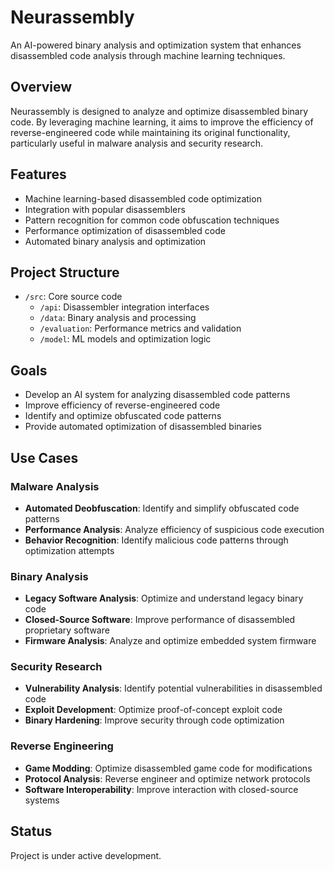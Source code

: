 # Neurassembly

An AI-powered binary analysis and optimization system that enhances disassembled code analysis through machine learning techniques.

## Overview

Neurassembly is designed to analyze and optimize disassembled binary code. By leveraging machine learning, it aims to improve the efficiency of reverse-engineered code while maintaining its original functionality, particularly useful in malware analysis and security research.

## Features

- Machine learning-based disassembled code optimization
- Integration with popular disassemblers
- Pattern recognition for common code obfuscation techniques
- Performance optimization of disassembled code
- Automated binary analysis and optimization

## Project Structure

- `/src`: Core source code
	- `/api`: Disassembler integration interfaces
	- `/data`: Binary analysis and processing
	- `/evaluation`: Performance metrics and validation
	- `/model`: ML models and optimization logic

## Goals

- Develop an AI system for analyzing disassembled code patterns
- Improve efficiency of reverse-engineered code
- Identify and optimize obfuscated code patterns
- Provide automated optimization of disassembled binaries

## Use Cases

### Malware Analysis
- **Automated Deobfuscation**: Identify and simplify obfuscated code patterns
- **Performance Analysis**: Analyze efficiency of suspicious code execution
- **Behavior Recognition**: Identify malicious code patterns through optimization attempts

### Binary Analysis
- **Legacy Software Analysis**: Optimize and understand legacy binary code
- **Closed-Source Software**: Improve performance of disassembled proprietary software
- **Firmware Analysis**: Analyze and optimize embedded system firmware

### Security Research
- **Vulnerability Analysis**: Identify potential vulnerabilities in disassembled code
- **Exploit Development**: Optimize proof-of-concept exploit code
- **Binary Hardening**: Improve security through code optimization

### Reverse Engineering
- **Game Modding**: Optimize disassembled game code for modifications
- **Protocol Analysis**: Reverse engineer and optimize network protocols
- **Software Interoperability**: Improve interaction with closed-source systems

## Status

Project is under active development.